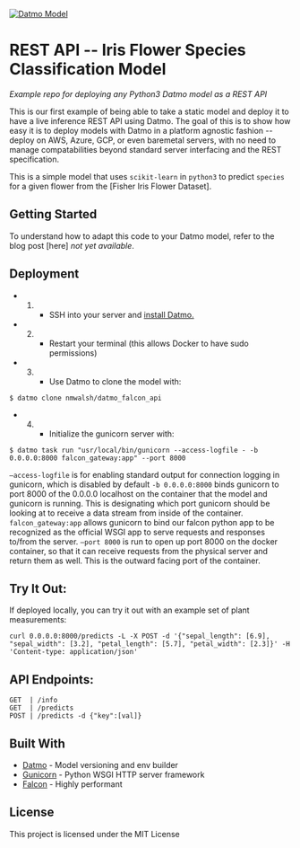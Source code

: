 [![Datmo Model](https://datmo.com/nmwalsh/datmo_falcon_api/badge.svg)](https://datmo.com/nmwalsh/datmo_falcon_api)


# REST API -- Iris Flower Species Classification Model
_Example repo for deploying any Python3 Datmo model as a REST API_

This is our first example of being able to take a static model and deploy it to have a live inference REST API using Datmo. 
The goal of this is to show how easy it is to deploy models with Datmo in a platform agnostic fashion -- deploy on AWS, Azure, GCP, or even baremetal servers, with no need to manage compatabilities beyond standard server interfacing and the REST specification. 

This is a simple model that uses `scikit-learn` in `python3` to predict `species` for a given flower from the [Fisher Iris Flower Dataset].

## Getting Started

To understand how to adapt this code to your Datmo model, refer to the blog post [here] _not yet available_.

## Deployment

* 1. * SSH into your server and [install Datmo.](https://datmo.com/get-started)
* 2. * Restart your terminal (this allows Docker to have sudo permissions)
* 3. * Use Datmo to clone the model with:
```
$ datmo clone nmwalsh/datmo_falcon_api
```
* 4. * Initialize the gunicorn server with:
```
$ datmo task run "usr/local/bin/gunicorn --access-logfile - -b 0.0.0.0:8000 falcon_gateway:app" --port 8000
```


`—access-logfile` is for enabling standard output for connection logging in gunicorn, which is disabled by default
`-b 0.0.0.0:8000` binds gunicorn to port 8000 of the 0.0.0.0 localhost on the container that the model and gunicorn is running. This is designating which port gunicorn should be looking at to receive a data stream from inside of the container.
`falcon_gateway:app` allows gunicorn to bind our falcon python app to be recognized as the official WSGI app to serve requests and responses to/from the server.
`—port 8000` is run to open up port 8000 on the docker container, so that it can receive requests from the physical server and return them as well. This is the outward facing port of the container.

## Try It Out:
If deployed locally, you can try it out with an example set of plant measurements:
```
curl 0.0.0.0:8000/predicts -L -X POST -d '{"sepal_length": [6.9], "sepal_width": [3.2], "petal_length": [5.7], "petal_width": [2.3]}' -H 'Content-type: application/json' 
```
## API Endpoints:
```
GET  | /info
GET  | /predicts
POST | /predicts -d {"key":[val]}
```
## Built With

* [Datmo](https://datmo.com) - Model versioning and env builder
* [Gunicorn](http://gunicorn.org/) - Python WSGI HTTP server framework
* [Falcon](http://falcon.readthedocs.io/en/stable/) - Highly performant 


## License

This project is licensed under the MIT License